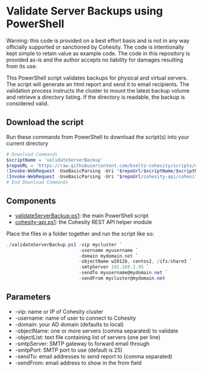 # Validate Server Backups using PowerShell

Warning: this code is provided on a best effort basis and is not in any way officially supported or sanctioned by Cohesity. The code is intentionally kept simple to retain value as example code. The code in this repository is provided as-is and the author accepts no liability for damages resulting from its use.

This PowerShell script validates backups for physical and virtual servers. The script will generate an html report and send it to email recipients. The validation process instructs the cluster to mount the latest backup volume and retrieve a directory listing. If the directory is readable, the backup is considered valid.

## Download the script

Run these commands from PowerShell to download the script(s) into your current directory

```powershell
# Download Commands
$scriptName = 'validateServerBackup'
$repoURL = 'https://raw.githubusercontent.com/bseltz-cohesity/scripts/master/powershell'
(Invoke-WebRequest -UseBasicParsing -Uri "$repoUrl/$scriptName/$scriptName.ps1").content | Out-File "$scriptName.ps1"; (Get-Content "$scriptName.ps1") | Set-Content "$scriptName.ps1"
(Invoke-WebRequest -UseBasicParsing -Uri "$repoUrl/cohesity-api/cohesity-api.ps1").content | Out-File cohesity-api.ps1; (Get-Content cohesity-api.ps1) | Set-Content cohesity-api.ps1
# End Download Commands
```

## Components

* [validateServerBackup.ps1](https://raw.githubusercontent.com/bseltz-cohesity/scripts/master/powershell/validateServerBackup/validateServerBackup.ps1): the main PowerShell script
* [cohesity-api.ps1](https://raw.githubusercontent.com/bseltz-cohesity/scripts/master/powershell/cohesity-api/cohesity-api.ps1): the Cohesity REST API helper module

Place the files in a folder together and run the script like so:

```powershell
./validateServerBackup.ps1 -vip mycluster `
                           -username myusername `
                           -domain mydomain.net `
                           -objectName w2012b, centos2, /ifs/share3 `
                           -smtpServer 192.168.1.95 `
                           -sendTo myusername@mydomain.net `
                           -sendFrom mycluster@mydomain.net
```

## Parameters

* -vip: name or IP of Cohesity cluster
* -username: name of user to connect to Cohesity
* -domain: your AD domain (defaults to local)
* -objectName: one or more servers (comma separated) to validate
* -objectList: text file containing list of servers (one per line)
* -smtpServer: SMTP gateway to forward email through
* -smtpPort: SMTP port to use (default is 25)
* -sendTo: email addresses to send report to (comma separated)
* -sendFrom: email address to show in the from field
